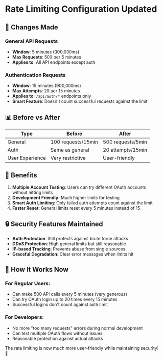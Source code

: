 # Rate Limiting Configuration Updated

## 🔧 Changes Made

### **General API Requests**
- **Window**: 5 minutes (300,000ms)
- **Max Requests**: 500 per 5 minutes
- **Applies to**: All API endpoints except auth

### **Authentication Requests**
- **Window**: 15 minutes (900,000ms)
- **Max Attempts**: 20 per 15 minutes
- **Applies to**: `/api/auth/*` endpoints only
- **Smart Feature**: Doesn't count successful requests against the limit

## 📊 Before vs After

| Type | Before | After |
|------|--------|-------|
| General | 100 requests/15min | 500 requests/5min |
| Auth | Same as general | 20 attempts/15min |
| User Experience | Very restrictive | User-friendly |

## 🎯 Benefits

1. **Multiple Account Testing**: Users can try different OAuth accounts without hitting limits
2. **Development Friendly**: Much higher limits for testing
3. **Smart Auth Limiting**: Only failed auth attempts count against the limit
4. **Faster Reset**: General limits reset every 5 minutes instead of 15

## 🔒 Security Features Maintained

- **Auth Protection**: Still protects against brute force attacks
- **DDoS Protection**: High general limits but still reasonable
- **IP-based Tracking**: Prevents abuse from single sources
- **Graceful Degradation**: Clear error messages when limits hit

## 🚀 How It Works Now

### For Regular Users:
- Can make 500 API calls every 5 minutes (very generous)
- Can try OAuth login up to 20 times every 15 minutes
- Successful logins don't count against auth limit

### For Developers:
- No more "too many requests" errors during normal development
- Can test multiple OAuth flows without issues
- Reasonable protection against actual attacks

The rate limiting is now much more user-friendly while maintaining security! 🎉
